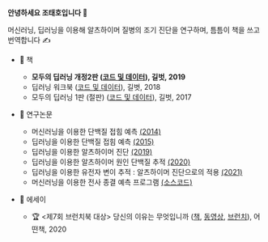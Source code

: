 <b> 안녕하세요 조태호입니다 </b> 👋  <br/>  

머신러닝, 딥러닝을 이용해 알츠하이머 질병의 조기 진단을 연구하며, 틈틈이 책을 쓰고 번역합니다 ✍️ <br/> 

* 📖 책
  + <b> 모두의 딥러닝 개정2판 ([코드 및 데이터](https://github.com/taehojo/deeplearning-for-everyone-2nd)), 길벗, 2019  </b> 
  + 딥러닝 워크북 ([코드 및 데이터](https://github.com/taehojo/deeplearning-workshop)), 길벗, 2018
  + 모두의 딥러닝 1판 (절판) ([코드 및 데이터](https://github.com/taehojo/deeplearning-for-everyone-1st)), 길벗, 2017

* 🔬 연구논문
  + 머신러닝을 이용한 단백질 접힘 예측 [(2014)](https://bmcbioinformatics.biomedcentral.com/articles/10.1186/1471-2105-15-S11-S14)
  + 딥러닝을 이용한 단백질 접힘 예측 [(2015)](https://www.nature.com/articles/srep17573) 
  + 딥러닝을 이용한 알츠하이머 진단 [(2019)](https://www.frontiersin.org/articles/10.3389/fnagi.2019.00220/full)
  + 딥러닝을 이용한 알츠하이머 원인 단백질 추적 [(2020)](https://bmcbioinformatics.biomedcentral.com/articles/10.1186/s12859-020-03848-0)
  + 딥러닝을 이용한 유전자 변이 추적 : 알츠하이머 진단으로의 적용 [(2021)](https://www.medrxiv.org/content/10.1101/2021.07.19.21260789v1)
  + 머신러닝을 이용한 전사 종결 예측 프로그램 [(소스코드)](https://github.com/taehojo/machine-learning-biochemistry-rho)

* 📖 에세이
  + 🏆 <제7회 브런치북 대상> 당신의 이유는 무엇입니까 ([책](http://www.yes24.com/Product/Goods/90981164), [동영상](https://www.youtube.com/watch?v=szHI91_ZbBU), [브런치](https://brunch.co.kr/brunchbook/not-this-world)), 어떤책, 2020
  
<!---
taehojo/taehojo is a ✨ special ✨ repository because its `README.md` (this file) appears on your GitHub profile.
You can click the Preview link to take a look at your changes.
--->
